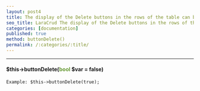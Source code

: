 ```yaml
---
layout: post4
title: The display of the Delete buttons in the rows of the table can be true or false
seo_title: LaraCrud The display of the Delete buttons in the rows of the table can be true or false buttonDelete()
categories: [documentation]
published: true
method: buttonDelete()
permalink: /:categories/:title/
---
```


---

#### $this->buttonDelete(<span style="color: #693">bool</span> $var = false)



`
Example:
$this->buttonDelete(true);
`


